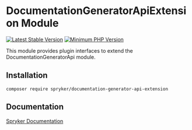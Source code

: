 # DocumentationGeneratorApiExtension Module
[![Latest Stable Version](https://poser.pugx.org/spryker/documentation-generator-api-extension/v/stable.svg)](https://packagist.org/packages/spryker/documentation-generator-api-extension)
[![Minimum PHP Version](https://img.shields.io/badge/php-%3E%3D%208.0-8892BF.svg)](https://php.net/)

This module provides plugin interfaces to extend the DocumentationGeneratorApi module.

## Installation

```
composer require spryker/documentation-generator-api-extension
```

## Documentation

[Spryker Documentation](https://docs.spryker.com)
